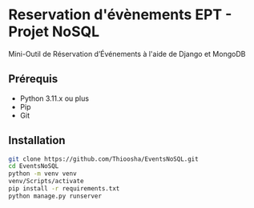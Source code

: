 # Reservation d'évènements EPT - Projet NoSQL

Mini-Outil de Réservation d’Événements à l'aide de Django et MongoDB

## Prérequis

- Python 3.11.x ou plus
- Pip
- Git

## Installation

```bash
git clone https://github.com/Thioosha/EventsNoSQL.git
cd EventsNoSQL
python -m venv venv
venv/Scripts/activate
pip install -r requirements.txt
python manage.py runserver
